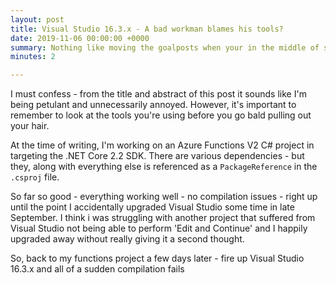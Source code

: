 ```yaml
---
layout: post
title: Visual Studio 16.3.x - A bad workman blames his tools?
date: 2019-11-06 00:00:00 +0000
summary: Nothing like moving the goalposts when your in the middle of something
minutes: 2

---
```

I must confess - from the title and abstract of this post it sounds like I'm being petulant and unnecessarily annoyed.  However, it's important to remember to look at the tools you're using before you go bald pulling out your hair.

At the time of writing, I'm working on an Azure Functions V2 C# project in targeting the .NET Core 2.2 SDK.   There are various dependencies -  but they, along with everything else is referenced as a `PackageReference` in the `.csproj` file.

So far so good - everything working well - no compilation issues - right up until the point I accidentally upgraded Visual Studio some time in late September.  I think i was struggling with another project that suffered from Visual Studio not being able to perform 'Edit and Continue' and I happily upgraded away without really giving it a second thought.

So, back to my functions project a few days later - fire up Visual Studio 16.3.x and all of a sudden compilation fails